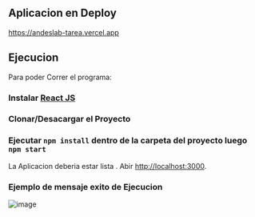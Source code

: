 
## Aplicacion en Deploy

https://andeslab-tarea.vercel.app

## Ejecucion

Para poder Correr el programa:

### Instalar [React JS](https://www.freecodecamp.org/news/how-to-install-react-a-step-by-step-guide/)

### Clonar/Desacargar el Proyecto

### Ejecutar `npm install` dentro de la carpeta del proyecto luego `npm start`

La Aplicacion deberia estar lista . Abir [http://localhost:3000](http://localhost:3000).

### Ejemplo de mensaje exito de Ejecucion
![image](https://github.com/Natez13/andeslab-tarea/assets/70248621/46ff8700-d4b1-401f-8121-367c35733f60)

